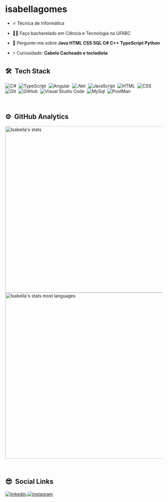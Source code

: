 # isabellagomes

- 🔥 Técnica de Informática

- 👨‍💻 Faço bacharelado em CIência e Tecnologia na UFABC

- 💬 Pergunte-me sobre **Java HTML CSS SQL C# C++ TypeScript Python**

- ⚡ Curiosidade: **Cabelo Cacheado e tecladista**


## 🛠 &nbsp;Tech Stack

![C#](https://img.shields.io/badge/-CSharp-05122A?style=flat&logo=csharp)&nbsp;
![TypeScript](https://img.shields.io/badge/-TypeScript-05122A?style=flat&logo=typescript)&nbsp;
![Angular](https://img.shields.io/badge/-Angular-05122A?style=flat&logo=angular)&nbsp;
![.Net](https://img.shields.io/badge/-.Net-05122A?style=flat&logo=dotnet)&nbsp;
![JavaScript](https://img.shields.io/badge/-JavaScript-05122A?style=flat&logo=javascript)&nbsp;
![HTML](https://img.shields.io/badge/-HTML-05122A?style=flat&logo=HTML5)&nbsp;
![CSS](https://img.shields.io/badge/-CSS-05122A?style=flat&logo=CSS3&logoColor=1572B6)&nbsp;
![Git](https://img.shields.io/badge/-Git-05122A?style=flat&logo=git)&nbsp;
![GitHub](https://img.shields.io/badge/-GitHub-05122A?style=flat&logo=github)&nbsp;
![Visual Studio Code](https://img.shields.io/badge/-Visual%20Studio%20Code-05122A?style=flat&logo=visual-studio-code&logoColor=007ACC)&nbsp;
![MySql](https://img.shields.io/badge/-MySql-05122A?style=flat&logo=mysql)&nbsp;
![PostMan](https://img.shields.io/badge/-PostMan-05122A?style=flat&logo=postman)&nbsp;

<br>

## ⚙️ &nbsp;GitHub Analytics

<p align="left">
<img width="530em" src="https://github-readme-stats.vercel.app/api?username=isabellagomesv&show_icons=true&theme=vision-friendly-dark" alt="Isabella's stats"/>
<img width="530em" src="https://github-readme-stats.vercel.app/api/top-langs/?username=isabellagomesv&layout=compact&theme=vision-friendly-dark" alt="Isabella's stats most languages"/>
</p>

<br>

## 😎 &nbsp;Social Links

<a href="https://www.linkedin.com/in/isabella-gomes-cardoso/" target="_blank">
  <img align="center" src="https://img.shields.io/badge/-IsabellaGomes-05122A?style=flat&logo=linkedin" alt="linkedin"/>
</a>
<a href="https://www.instagram.com/isa.gmc" target="_blank">
 <img align="center" src="https://img.shields.io/badge/-IsabellaGomes-05122A?style=flat&logo=instagram" alt="instagram"/>
</a>
</p>

<!--
**isabellagomesv/isabellagomesv** é um ✨ _repositório especial_ ✨ porque seu `README.md` (este arquivo) aparece no seu perfil do GitHub.
Aqui estão algumas ideias para você começar:
- 🔭 Estou trabalhando atualmente em ...
